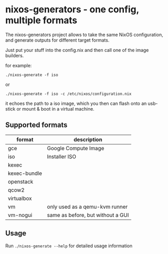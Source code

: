 # nixos-generators - one config, multiple formats

The nixos-generators project allows to take the same NixOS configuration, and
generate outputs for different target formats.

Just put your stuff into the config.nix and then call one of the image builders.

for example:
```
./nixos-generate -f iso
```
or

```
./nixos-generate -f iso -c /etc/nixos/configuration.nix
```

it echoes the path to a iso image, which you then can flash onto an usb-stick
or mount & boot in a virtual machine.

## Supported formats

format | description
--- | ---
gce | Google Compute Image
iso | Installer ISO
kexec | 
kexec-bundle |
openstack |
qcow2 |
virtualbox |
vm | only used as a qemu-kvm runner
vm-nogui | same as before, but without a GUI

## Usage

Run `./nixos-generate --help` for detailed usage information
